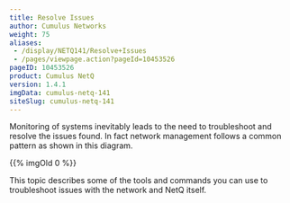 ```yaml
---
title: Resolve Issues
author: Cumulus Networks
weight: 75
aliases:
 - /display/NETQ141/Resolve+Issues
 - /pages/viewpage.action?pageId=10453526
pageID: 10453526
product: Cumulus NetQ
version: 1.4.1
imgData: cumulus-netq-141
siteSlug: cumulus-netq-141
---
```

Monitoring of systems inevitably leads to the need to troubleshoot and
resolve the issues found. In fact network management follows a common
pattern as shown in this diagram.

{{% imgOld 0 %}}

This topic describes some of the tools and commands you can use to
troubleshoot issues with the network and NetQ itself.

<article id="html-search-results" class="ht-content" style="display: none;">

</article>

<footer id="ht-footer">

</footer>
